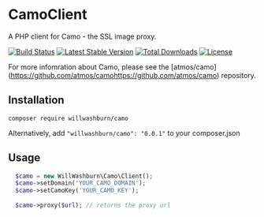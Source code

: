 # CamoClient
A PHP client for Camo - the SSL image proxy.

[![Build Status](https://travis-ci.org/willwashburn/CamoClient.svg)](https://travis-ci.org/willwashburn/CamoClient) [![Latest Stable Version](https://poser.pugx.org/willwashburn/camo/v/stable.svg)](https://packagist.org/packages/willwashburn/camo) [![Total Downloads](https://poser.pugx.org/willwashburn/camo/downloads.svg)](https://packagist.org/packages/willwashburn/camo) [![License](https://poser.pugx.org/willwashburn/camo/license.svg)](https://packagist.org/packages/willwashburn/camo)


For more infomration about Camo, please see the [atmos/camo] (https://github.com/atmos/camohttps://github.com/atmos/camo) repository.

## Installation
```composer require willwashburn/camo```

Alternatively, add ```"willwashburn/camo": "0.0.1"``` to your composer.json

## Usage
```PHP
  $camo = new WillWashburn\Camo\Client();
  $camo->setDomain('YOUR_CAMO_DOMAIN');
  $camo->setCamoKey('YOUR_CAMO_KEY');
  
  $camo->proxy($url); // returns the proxy url 
```  
  


